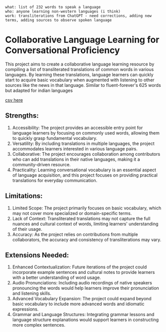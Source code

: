 ```
what: list of 232 words to speak a language
who: anyone learning non-western languages (i think)
work: transliterations from ChatGPT - need corrections, adding new terms, adding sources to observe spoken language
```
# Collaborative Language Learning for Conversational Proficiency

This project aims to create a collaborative language learning resource by compiling a list of transliterated translations of common words in various languages. By learning these translations, language learners can quickly start to acquire basic vocabulary when augmented with listening to other sources like the news in that language.
Similar to fluent-forever's 625 words but adapted for indian languages

[csv here](232-words-to-learn-a-language.md) 


## Strengths:
1. Accessibility: The project provides an accessible entry point for language learners by focusing on commonly used words, allowing them to quickly grasp fundamental vocabulary.
2. Versatility: By including translations in multiple languages, the project accommodates learners interested in various language pairs.
3. Collaborative: The project encourages collaboration among contributors who can add translations in their native languages, making it a community-driven resource.
4. Practicality: Learning conversational vocabulary is an essential aspect of language acquisition, and this project focuses on providing practical translations for everyday communication.

## Limitations:
1. Limited Scope: The project primarily focuses on basic vocabulary, which may not cover more specialized or domain-specific terms.
2. Lack of Context: Transliterated translations may not capture the full nuances and cultural context of words, limiting learners' understanding of their usage.
3. Accuracy: As the project relies on contributions from multiple collaborators, the accuracy and consistency of transliterations may vary.

## Extensions Needed:
1. Enhanced Contextualization: Future iterations of the project could incorporate example sentences and cultural notes to provide learners with a better understanding of word usage.
2. Audio Pronunciations: Including audio recordings of native speakers pronouncing the words would help learners improve their pronunciation and listening skills.
3. Advanced Vocabulary Expansion: The project could expand beyond basic vocabulary to include more advanced words and idiomatic expressions.
4. Grammar and Language Structures: Integrating grammar lessons and language structure explanations would support learners in constructing more complex sentences.

